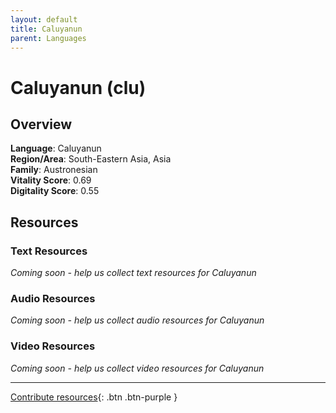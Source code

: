 ```yaml
---
layout: default
title: Caluyanun
parent: Languages
---
```


# Caluyanun (clu)

## Overview

**Language**: Caluyanun  
**Region/Area**: South-Eastern Asia, Asia  
**Family**: Austronesian  
**Vitality Score**: 0.69  
**Digitality Score**: 0.55  

## Resources

### Text Resources
*Coming soon - help us collect text resources for Caluyanun*

### Audio Resources
*Coming soon - help us collect audio resources for Caluyanun*

### Video Resources
*Coming soon - help us collect video resources for Caluyanun*

---

[Contribute resources](https://fairtrain.github.io/){: .btn .btn-purple }
